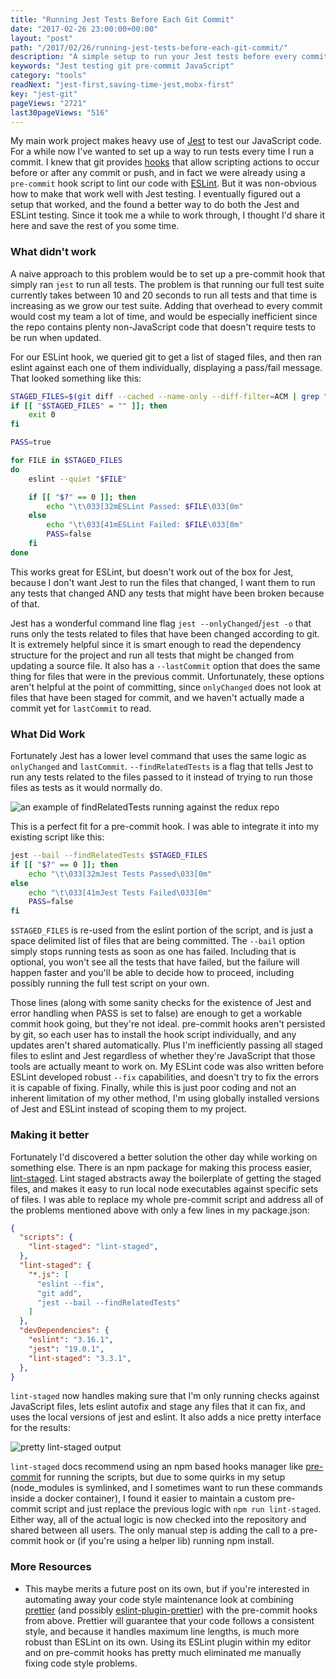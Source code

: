 ```yaml
---
title: "Running Jest Tests Before Each Git Commit"
date: "2017-02-26 23:00:00+00:00"
layout: "post"
path: "/2017/02/26/running-jest-tests-before-each-git-commit/"
description: "A simple setup to run your Jest tests before every commit"
keywords: "Jest testing git pre-commit JavaScript"
category: "tools"
readNext: "jest-first,saving-time-jest,mobx-first"
key: "jest-git"
pageViews: "2721"
last30pageViews: "516"
---
```


My main work project makes heavy use of [Jest](https://facebook.github.io/jest/) to test our JavaScript code.  For a while now I've wanted to set up a way to run tests every time I run a commit.  I knew that git provides [hooks](https://git-scm.com/book/en/v2/Customizing-Git-Git-Hooks) that allow scripting actions to occur before or after any commit or push, and in fact we were already using a `pre-commit` hook script to lint our code with [ESLint](http://eslint.org/).  But it was non-obvious how to make that work well with Jest testing.  I eventually figured out a setup that worked, and the found a better way to do both the Jest and ESLint testing.  Since it took me a while to work through, I thought I'd share it here and save the rest of you some time.

### What didn't work

A naive approach to this problem would be to set up a pre-commit hook that simply ran `jest` to run all tests. The problem is that running our full test suite currently takes between 10 and 20 seconds to run all tests and that time is increasing as we grow our test suite.  Adding that overhead to every commit would cost my team a lot of time, and would be especially inefficient since the repo contains plenty non-JavaScript code that doesn't require tests to be run when updated.

For our ESLint hook, we queried git to get a list of staged files, and then ran eslint against each one of them individually, displaying a pass/fail message.  That looked something like this:

```bash
STAGED_FILES=$(git diff --cached --name-only --diff-filter=ACM | grep "js$")
if [[ "$STAGED_FILES" = "" ]]; then
    exit 0
fi

PASS=true

for FILE in $STAGED_FILES
do
    eslint --quiet "$FILE"

    if [[ "$?" == 0 ]]; then
        echo "\t\033[32mESLint Passed: $FILE\033[0m"
    else
        echo "\t\033[41mESLint Failed: $FILE\033[0m"
        PASS=false
    fi
done
```

This works great for ESLint, but doesn't work out of the box for Jest, because I don't want Jest to run the files that changed, I want them to run any tests that changed AND any tests that might have been broken because of that.

Jest has a wonderful command line flag `jest --onlyChanged`/`jest -o` that runs only the tests related to files that have been changed according to git.  It is extremely helpful since it is smart enough to read the dependency structure for the project and run all tests that might be changed from updating a source file. It also has a `--lastCommit` option that does the same thing for files that were in the previous commit.  Unfortunately, these options aren't helpful at the point of committing, since `onlyChanged` does not look at files that have been staged for commit, and we haven't actually made a commit yet for `lastCommit` to read.

### What Did Work

Fortunately Jest has a lower level command that uses the same logic as `onlyChanged` and `lastCommit`.  `--findRelatedTests` is a flag that tells Jest to run any tests related to the files passed to it instead of trying to run those files as tests as it would normally do.

<img alt="an example of findRelatedTests running against the redux repo" src="/posts/images/jest-related-tests.png" class="full-width ">

This is a perfect fit for a pre-commit hook.  I was able to integrate it into my existing script like this:

```bash
jest --bail --findRelatedTests $STAGED_FILES
if [[ "$?" == 0 ]]; then
    echo "\t\033[32mJest Tests Passed\033[0m"
else
    echo "\t\033[41mJest Tests Failed\033[0m"
    PASS=false
fi
```

`$STAGED_FILES` is re-used from the eslint portion of the script, and is just a space delimited list of files that are being committed.  The `--bail` option simply stops running tests as soon as one has failed.  Including that is optional, you won't see all the tests that have failed, but the failure will happen faster and you'll be able to decide how to proceed, including possibly running the full test script on your own.   

Those lines (along with some sanity checks for the existence of Jest and error handling when PASS is set to false) are enough to get a workable commit hook going, but they're not ideal.  pre-commit hooks aren't persisted by git, so each user has to install the hook script individually, and any updates aren't shared automatically.  Plus I'm inefficiently passing all staged files to eslint and Jest regardless of whether they're JavaScript that those tools are actually meant to work on.  My ESLint code was also written before ESLint developed robust `--fix` capabilities, and doesn't try to fix the errors it is capable of fixing.  Finally, while this is just poor coding and not an inherent limitation of my other method, I'm using globally installed versions of Jest and ESLint instead of scoping them to my project.


### Making it better

Fortunately I'd discovered a better solution the other day while working on something else.  There is an npm package for making this process easier, [lint-staged](https://github.com/okonet/lint-staged).  Lint staged abstracts away the boilerplate of getting the staged files, and makes it easy to run local node executables against specific sets of files.  I was able to replace my whole pre-commit script and address all of the problems mentioned above with only a few lines in my package.json:

```json
{
  "scripts": {
    "lint-staged": "lint-staged",
  },
  "lint-staged": {
    "*.js": [
      "eslint --fix",
      "git add",
      "jest --bail --findRelatedTests"
    ]
  },
  "devDependencies": {
    "eslint": "3.16.1",
    "jest": "19.0.1",
    "lint-staged": "3.3.1",
  },
}
```

`lint-staged` now handles making sure that I'm only running checks against JavaScript files, lets eslint autofix and stage any files that it can fix, and uses the local versions of jest and eslint.  It also adds a nice pretty interface for the results:

<img alt="pretty lint-staged output" src="/posts/images/lint-staged-errors.png" class="full-width ">

`lint-staged` docs recommend using an npm based hooks manager like [pre-commit](https://github.com/observing/pre-commit) for running the scripts, but due to some quirks in my setup (node_modules is symlinked, and I sometimes want to run these commands inside a docker container), I found it easier to maintain a custom pre-commit script and just replace the previous logic with `npm run lint-staged`.  Either way, all of the actual logic is now checked into the repository and shared between all users.  The only manual step is adding the call to a pre-commit hook or (if you're using a helper lib) running npm install.

### More Resources

- This maybe merits a future post on its own, but if you're interested in automating away your code style maintenance look at combining [prettier](https://github.com/prettier/prettier) (and possibly  [eslint-plugin-prettier](https://github.com/not-an-aardvark/eslint-plugin-prettier)) with the pre-commit hooks from above.  Prettier will guarantee that your code follows a consistent style, and because it handles maximum line lengths, is much more robust than ESLint on its own.  Using its ESLint plugin within my editor and on pre-commit hooks has pretty much eliminated me manually fixing code style problems.
